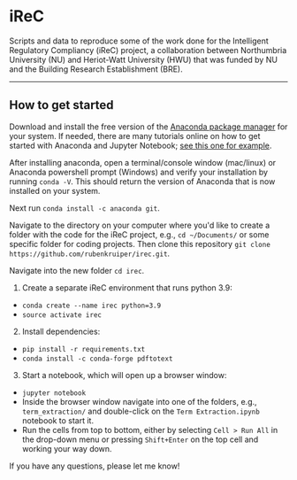 # iReC
Scripts and data to reproduce some of the work done for the Intelligent Regulatory Compliancy (iReC) project, a collaboration between Northumbria University (NU) and Heriot-Watt University (HWU) that was funded by NU and the Building Research Establishment (BRE).


--------------------
How to get started
--------------------

Download and install the free version of the [Anaconda package manager](https://www.anaconda.com/products/distribution) for your system. If needed, there are many tutorials online on how to get started with Anaconda and Jupyter Notebook; [see this one for example](https://youtu.be/2WL-XTl2QYI).

After installing anaconda, open a terminal/console window (mac/linux) or Anaconda powershell prompt (Windows) and verify your installation by running `conda -V`. This should return the version of Anaconda that is now installed on your system. 

Next run `conda install -c anaconda git`.

Navigate to the directory on your computer where you'd like to create a folder with the code for the iReC project, e.g., `cd ~/Documents/` or some specific folder for coding projects. Then clone this repository  `git clone https://github.com/rubenkruiper/irec.git`.

Navigate into the new folder `cd irec`.

1. Create a separate iReC environment that runs python 3.9: 
  * `conda create --name irec python=3.9`
  * `source activate irec`

2. Install dependencies:
  * `pip install -r requirements.txt`
  * `conda install -c conda-forge pdftotext`

3. Start a notebook, which will open up a browser window:
  * `jupyter notebook`
  * Inside the browser window navigate into one of the folders, e.g., `term_extraction/` and double-click on the  `Term Extraction.ipynb` notebook to start it.
  * Run the cells from top to bottom, either by selecting `Cell > Run All` in the drop-down menu or pressing `Shift+Enter` on the top cell and working your way down.


If you have any questions, please let me know!
